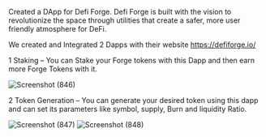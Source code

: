 Created a DApp for Defi Forge. Defi Forge is built with the vision to revolutionize the space through utilities that create a safer, more user friendly atmosphere for DeFi.

We created and Integrated 2 Dapps with their website https://defiforge.io/

1 Staking – You can Stake your Forge tokens with this Dapp and then earn more Forge Tokens with it.

![Screenshot (846)](https://user-images.githubusercontent.com/104678268/200186098-c233e080-e4d4-47b9-855c-817acb615602.png)


2 Token Generation – You can generate your desired token using this dapp and can set its parameters like symbol, supply, Burn and liquidity Ratio.

![Screenshot (847)](https://user-images.githubusercontent.com/104678268/200186167-410fa5eb-3263-42e7-8e73-d62e5739c800.png)
![Screenshot (848)](https://user-images.githubusercontent.com/104678268/200186210-e91f8ea8-0618-4b1e-a35e-646942e6de15.png)


